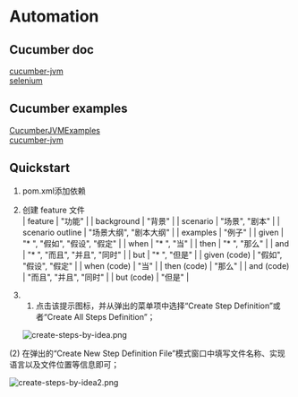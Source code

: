 # Automation

## Cucumber doc
[cucumber-jvm](https://cucumber.io/)  
[selenium](http://www.seleniumframework.com/)  


## Cucumber examples
[CucumberJVMExamples](https://github.com/machzqcq/CucumberJVMExamples)  
[cucumber-jvm](https://github.com/cucumber/cucumber-jvm/tree/master/examples)  


## Quickstart  
1. pom.xml添加依赖  
2. 创建 feature 文件  
    | feature | "功能" |
    | background | "背景" |
    | scenario | "场景", "剧本" |
    | scenario outline | "场景大纲", "剧本大纲" |
    | examples | "例子" |
    | given | "* ", "假如", "假设", "假定" |
    | when | "* ", "当" |
    | then | "* ", "那么" |
    | and | "* ", "而且", "并且", "同时" |
    | but | "* ", "但是" |
    | given (code) | "假如", "假设", "假定" |
    | when (code) | "当" |
    | then (code) | "那么" |
    | and (code) | "而且", "并且", "同时" |
    | but (code) | "但是" |  
3. 
    1)  点击该提示图标，并从弹出的菜单项中选择“Create Step Definition”或者“Create All Steps Definition”；
    
    ![create-steps-by-idea.png](quick-start/create-steps-by-idea.png)   
        
(2)  在弹出的“Create New Step Definition File”模式窗口中填写文件名称、实现语言以及文件位置等信息即可；  
           
![create-steps-by-idea2.png](quick-start/create-steps-by-idea2.png)  